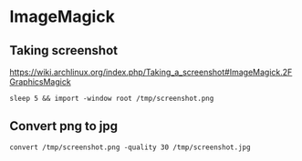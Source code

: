 # ImageMagick

## Taking screenshot

<https://wiki.archlinux.org/index.php/Taking_a_screenshot#ImageMagick.2FGraphicsMagick>

    sleep 5 && import -window root /tmp/screenshot.png

## Convert png to jpg

    convert /tmp/screenshot.png -quality 30 /tmp/screenshot.jpg
